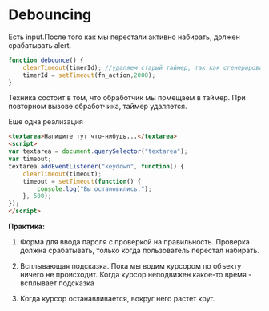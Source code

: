 # Debouncing


Есть input.После того как мы перестали активно набирать, должен срабатывать alert.

```js
function debounce() {
	clearTimeout(timerId); //удаляем старый таймер, так как сгенерировалось //новое событие
	timerId = setTimeout(fn_action,2000);
}
```

Техника состоит в том, что обработчик мы помещаем в таймер. При повторном вызове обработчика, таймер удаляется.

Еще одна реализация

```html
<textarea>Напишите тут что-нибудь...</textarea>
<script>
var textarea = document.querySelector("textarea"); 
var timeout; 
textarea.addEventListener("keydown", function() { 
    clearTimeout(timeout);
    timeout = setTimeout(function() {            
        console.log("Вы остановились."); 
    }, 500);
}); 
</script>
```

**Практика:**

1. Форма для ввода пароля с проверкой на правильность. Проверка должна срабатывать, только когда пользователь перестал набирать.

2. Всплывающая подсказка. Пока мы водим курсором по объекту ничего не происходит. Когда курсор неподвижен какое-то время - всплывает подсказка

3. Когда курсор останавливается, вокруг него растет круг.